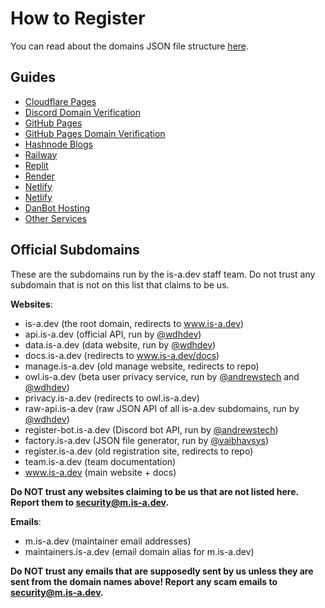 # How to Register
You can read about the domains JSON file structure [here](domain-structure/index.md).

## Guides
- [Cloudflare Pages](cloudflare-pages/index.md)
- [Discord Domain Verification](discord-verification/index.md)
- [GitHub Pages](github-pages/index.md)
- [GitHub Pages Domain Verification](github-pages-verification/index.md)
- [Hashnode Blogs](hashnode/index.md)
- [Railway](railway/index.md)
- [Replit](replit/index.md)
- [Render](render/index.md)
- [Netlify](netlify/index.md)
- [Netlify](vercel/index.md)
- [DanBot Hosting](dbh/index.md)
- [Other Services](other/index.md)

## Official Subdomains
These are the subdomains run by the is-a.dev staff team. Do not trust any subdomain that is not on this list that claims to be us.

**Websites**:

- is-a.dev (the root domain, redirects to www.is-a.dev)
- api.is-a.dev (official API, run by [@wdhdev](https://github.com/wdhdev))
- data.is-a.dev (data website, run by [@wdhdev](https://github.com/wdhdev))
- docs.is-a.dev (redirects to www.is-a.dev/docs)
- manage.is-a.dev (old manage website, redirects to repo)
- owl.is-a.dev (beta user privacy service, run by [@andrewstech](https://github.com/andrewstech) and [@wdhdev](https://github.com/wdhdev))
- privacy.is-a.dev (redirects to owl.is-a.dev)
- raw-api.is-a.dev (raw JSON API of all is-a.dev subdomains, run by [@wdhdev](https://github.com/wdhdev))
- register-bot.is-a.dev (Discord bot API, run by [@andrewstech](https://github.com/andrewstech))
- factory.is-a.dev (JSON file generator, run by [@vaibhavsys](https://github.com/VaibhavSys))
- register.is-a.dev (old registration site, redirects to repo)
- team.is-a.dev (team documentation)
- www.is-a.dev (main website + docs)

**Do NOT trust any websites claiming to be us that are not listed here. Report them to [security@m.is-a.dev](mailto:security@m.is-a.dev).**

**Emails**:

- m.is-a.dev (maintainer email addresses)
- maintainers.is-a.dev (email domain alias for m.is-a.dev)

**Do NOT trust any emails that are supposedly sent by us unless they are sent from the domain names above! Report any scam emails to [security@m.is-a.dev](mailto:security@m.is-a.dev).**
